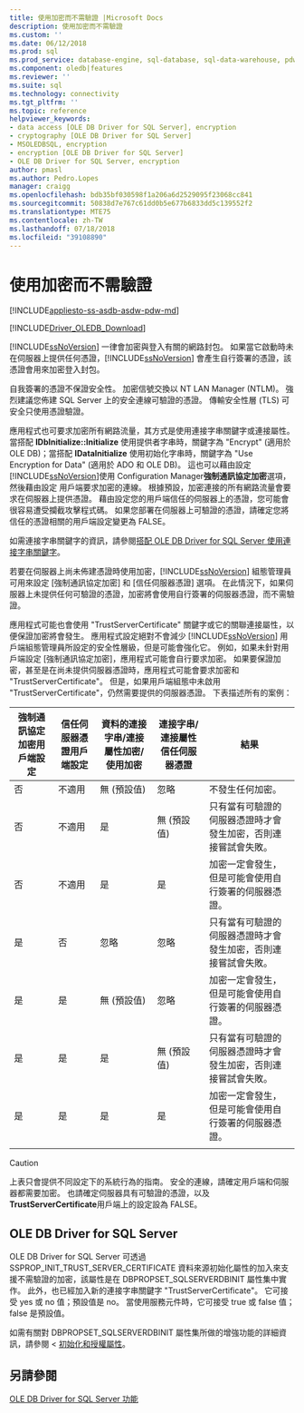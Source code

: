 ```yaml
---
title: 使用加密而不需驗證 |Microsoft Docs
description: 使用加密而不需驗證
ms.custom: ''
ms.date: 06/12/2018
ms.prod: sql
ms.prod_service: database-engine, sql-database, sql-data-warehouse, pdw
ms.component: oledb|features
ms.reviewer: ''
ms.suite: sql
ms.technology: connectivity
ms.tgt_pltfrm: ''
ms.topic: reference
helpviewer_keywords:
- data access [OLE DB Driver for SQL Server], encryption
- cryptography [OLE DB Driver for SQL Server]
- MSOLEDBSQL, encryption
- encryption [OLE DB Driver for SQL Server]
- OLE DB Driver for SQL Server, encryption
author: pmasl
ms.author: Pedro.Lopes
manager: craigg
ms.openlocfilehash: bdb35bf030598f1a206a6d2529095f23068cc841
ms.sourcegitcommit: 50838d7e767c61dd0b5e677b6833dd5c139552f2
ms.translationtype: MTE75
ms.contentlocale: zh-TW
ms.lasthandoff: 07/18/2018
ms.locfileid: "39108890"
---
```

# <a name="using-encryption-without-validation"></a>使用加密而不需驗證
[!INCLUDE[appliesto-ss-asdb-asdw-pdw-md](../../../includes/appliesto-ss-asdb-asdw-pdw-md.md)]

[!INCLUDE[Driver_OLEDB_Download](../../../includes/driver_oledb_download.md)]

[!INCLUDE[ssNoVersion](../../../includes/ssnoversion-md.md)] 一律會加密與登入有關的網路封包。 如果當它啟動時未在伺服器上提供任何憑證，[!INCLUDE[ssNoVersion](../../../includes/ssnoversion-md.md)] 會產生自行簽署的憑證，該憑證會用來加密登入封包。  

自我簽署的憑證不保證安全性。 加密信號交換以 NT LAN Manager (NTLM)。 強烈建議您佈建 SQL Server 上的安全連線可驗證的憑證。 傳輸安全性層 (TLS) 可安全只使用憑證驗證。

應用程式也可要求加密所有網路流量，其方式是使用連接字串關鍵字或連接屬性。 當搭配 **IDbInitialize::Initialize** 使用提供者字串時，關鍵字為 "Encrypt" (適用於 OLE DB)；當搭配 **IDataInitialize** 使用初始化字串時，關鍵字為 "Use Encryption for Data" (適用於 ADO 和 OLE DB)。 這也可以藉由設定[!INCLUDE[ssNoVersion](../../../includes/ssnoversion-md.md)]使用 Configuration Manager**強制通訊協定加密**選項，然後藉由設定 用戶端要求加密的連線。 根據預設，加密連接的所有網路流量會要求在伺服器上提供憑證。 藉由設定您的用戶端信任的伺服器上的憑證，您可能會很容易遭受攔截攻擊程式碼。 如果您部署在伺服器上可驗證的憑證，請確定您將信任的憑證相關的用戶端設定變更為 FALSE。

如需連接字串關鍵字的資訊，請參閱[搭配 OLE DB Driver for SQL Server 使用連接字串關鍵字](../../oledb/applications/using-connection-string-keywords-with-oledb-driver-for-sql-server.md )。  
  
 若要在伺服器上尚未佈建憑證時使用加密，[!INCLUDE[ssNoVersion](../../../includes/ssnoversion-md.md)] 組態管理員可用來設定 [強制通訊協定加密] 和 [信任伺服器憑證] 選項。 在此情況下，如果伺服器上未提供任何可驗證的憑證，加密將會使用自行簽署的伺服器憑證，而不需驗證。  
  
 應用程式可能也會使用 "TrustServerCertificate" 關鍵字或它的關聯連接屬性，以便保證加密將會發生。 應用程式設定絕對不會減少 [!INCLUDE[ssNoVersion](../../../includes/ssnoversion-md.md)] 用戶端組態管理員所設定的安全性層級，但是可能會強化它。 例如，如果未針對用戶端設定 [強制通訊協定加密]，應用程式可能會自行要求加密。 如果要保證加密，甚至是在尚未提供伺服器憑證時，應用程式可能會要求加密和 "TrustServerCertificate"。 但是，如果用戶端組態中未啟用 "TrustServerCertificate"，仍然需要提供的伺服器憑證。 下表描述所有的案例：  
  
|強制通訊協定加密用戶端設定|信任伺服器憑證用戶端設定|資料的連接字串/連接屬性加密/使用加密|連接字串/連接屬性信任伺服器憑證|結果|  
|----------------------------------------------|---------------------------------------------|------------------------------------------------------------------------------|----------------------------------------------------------------------|------------|  
|否|不適用|無 (預設值)|忽略|不發生任何加密。|  
|否|不適用|是|無 (預設值)|只有當有可驗證的伺服器憑證時才會發生加密，否則連接嘗試會失敗。|  
|否|不適用|是|是|加密一定會發生，但是可能會使用自行簽署的伺服器憑證。|  
|是|否|忽略|忽略|只有當有可驗證的伺服器憑證時才會發生加密，否則連接嘗試會失敗。|  
|是|是|無 (預設值)|忽略|加密一定會發生，但是可能會使用自行簽署的伺服器憑證。|  
|是|是|是|無 (預設值)|只有當有可驗證的伺服器憑證時才會發生加密，否則連接嘗試會失敗。|  
|是|是|是|是|加密一定會發生，但是可能會使用自行簽署的伺服器憑證。|  
||||||

> [!CAUTION]
> 上表只會提供不同設定下的系統行為的指南。 安全的連線，請確定用戶端和伺服器都需要加密。 也請確定伺服器具有可驗證的憑證，以及**TrustServerCertificate**用戶端上的設定設為 FALSE。

## <a name="ole-db-driver-for-sql-server"></a>OLE DB Driver for SQL Server 
 OLE DB Driver for SQL Server 可透過 SSPROP_INIT_TRUST_SERVER_CERTIFICATE 資料來源初始化屬性的加入來支援不需驗證的加密，該屬性是在 DBPROPSET_SQLSERVERDBINIT 屬性集中實作。 此外，也已經加入新的連接字串關鍵字 "TrustServerCertificate"。 它可接受 yes 或 no 值；預設值是 no。 當使用服務元件時，它可接受 true 或 false 值；false 是預設值。  
  
 如需有關對 DBPROPSET_SQLSERVERDBINIT 屬性集所做的增強功能的詳細資訊，請參閱 <<c0> [ 初始化和授權屬性](../../oledb/ole-db-data-source-objects/initialization-and-authorization-properties.md)。  

  
## <a name="see-also"></a>另請參閱  
 [OLE DB Driver for SQL Server 功能](../../oledb/features/oledb-driver-for-sql-server-features.md)  
  
  
